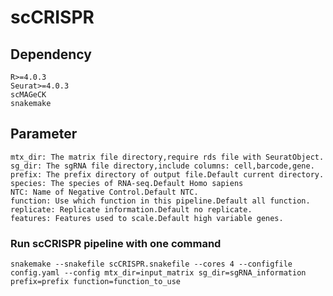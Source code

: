 # scCRISPR
## Dependency
	R>=4.0.3
	Seurat>=4.0.3
	scMAGeCK
	snakemake

## Parameter
	mtx_dir: The matrix file directory,require rds file with SeuratObject.
	sg_dir: The sgRNA file directory,include columns: cell,barcode,gene.
	prefix: The prefix directory of output file.Default current directory.
	species: The species of RNA-seq.Default Homo sapiens
	NTC: Name of Negative Control.Default NTC.
	function: Use which function in this pipeline.Default all function.
	replicate: Replicate information.Default no replicate.
	features: Features used to scale.Default high variable genes.

### Run scCRISPR pipeline with one command
	snakemake --snakefile scCRISPR.snakefile --cores 4 --configfile config.yaml --config mtx_dir=input_matrix sg_dir=sgRNA_information prefix=prefix function=function_to_use

